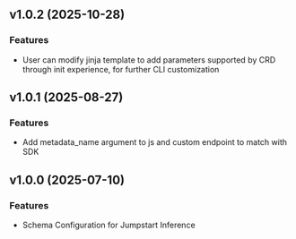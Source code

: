 ## v1.0.2 (2025-10-28)

### Features

* User can modify jinja template to add parameters supported by CRD through init experience, for further CLI customization

## v1.0.1 (2025-08-27)

### Features

* Add metadata_name argument to js and custom endpoint to match with SDK

## v1.0.0 (2025-07-10)

### Features

 * Schema Configuration for Jumpstart Inference

